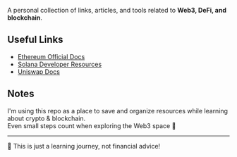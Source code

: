 A personal collection of links, articles, and tools related to **Web3, DeFi, and blockchain**.  

## Useful Links
- [Ethereum Official Docs](https://ethereum.org/en/developers/docs/)  
- [Solana Developer Resources](https://docs.solana.com/)  
- [Uniswap Docs](https://docs.uniswap.org/)  

## Notes
I'm using this repo as a place to save and organize resources while learning about crypto & blockchain.  
Even small steps count when exploring the Web3 space 🚀  

---

📌 This is just a learning journey, not financial advice!
